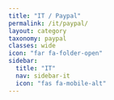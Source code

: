 ```yaml
---
title: "IT / Paypal"
permalink: /it/paypal/
layout: category
taxonomy: paypal
classes: wide
icon: "far fa-folder-open"
sidebar:
  title: "IT"
  nav: sidebar-it
  icon: "fas fa-mobile-alt"
---
```

